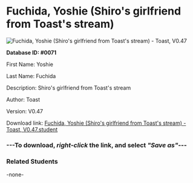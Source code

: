 # Fuchida, Yoshie (Shiro's girlfriend from Toast's stream)

<img src="../../Files/Images/Fuchida, Yoshie (Shiro's girlfriend from Toast's stream).png" title="Fuchida, Yoshie (Shiro's girlfriend from Toast's stream) - Toast, V0.47">

**Database ID: #0071**

First Name: Yoshie

Last Name: Fuchida

Description: Shiro's girlfriend from Toast's stream

Author: Toast

Version: V0.47

Download link: <a href="https://raw.githubusercontent.com/Arbiter1223/Daigaku-Gurashi-Custom-Students/master/Files/Student%20Files/Fuchida%2C%20Yoshie%20(Shiro's%20girlfriend%20from%20Toast's%20stream)%20-%20Toast%2C%20V0.47.student">Fuchida, Yoshie (Shiro's girlfriend from Toast's stream) - Toast, V0.47.student</a>

### ---**To download, _right-click_ the link, and select _"Save as"_**---

### Related Students

-none-
